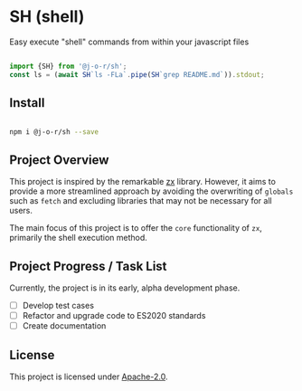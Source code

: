 # SH (shell)

Easy execute "shell" commands from within your javascript files

```javascript

import {SH} from '@j-o-r/sh';
const ls = (await SH`ls -FLa`.pipe(SH`grep README.md`)).stdout;

```

## Install

```bash

npm i @j-o-r/sh --save

```

## Project Overview

This project is inspired by the remarkable [zx](https://github.com/google/zx) library. 
However, it aims to provide a more streamlined approach by avoiding the overwriting of `globals` such as `fetch` and excluding libraries that may not be necessary for all users.

The main focus of this project is to offer the `core` functionality of `zx`, primarily the shell execution method.

## Project Progress / Task List

Currently, the project is in its early, alpha development phase.

- [ ] Develop test cases
- [ ] Refactor and upgrade code to ES2020 standards
- [ ] Create documentation

## License

This project is licensed under [Apache-2.0](LICENSE.txt).
